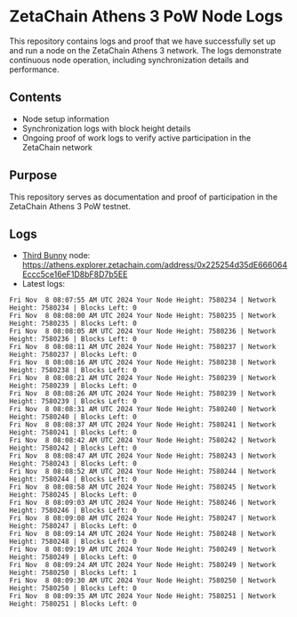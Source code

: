 # ZetaChain Athens 3 PoW Node Logs
This repository contains logs and proof that we have successfully set up and run a node on the ZetaChain Athens 3 network. The logs demonstrate continuous node operation, including synchronization details and performance.

## Contents
- Node setup information
- Synchronization logs with block height details
- Ongoing proof of work logs to verify active participation in the ZetaChain network

## Purpose
This repository serves as documentation and proof of participation in the ZetaChain Athens 3 PoW testnet.

## Logs

- [Third Bunny](https://thirdbunny.xyz/) node: https://athens.explorer.zetachain.com/address/0x225254d35dE666064Eccc5ce16eF1D8bF8D7b5EE
- Latest logs:
```
Fri Nov  8 08:07:55 AM UTC 2024 Your Node Height: 7580234 | Network Height: 7580234 | Blocks Left: 0
Fri Nov  8 08:08:00 AM UTC 2024 Your Node Height: 7580235 | Network Height: 7580235 | Blocks Left: 0
Fri Nov  8 08:08:05 AM UTC 2024 Your Node Height: 7580236 | Network Height: 7580236 | Blocks Left: 0
Fri Nov  8 08:08:11 AM UTC 2024 Your Node Height: 7580237 | Network Height: 7580237 | Blocks Left: 0
Fri Nov  8 08:08:16 AM UTC 2024 Your Node Height: 7580238 | Network Height: 7580238 | Blocks Left: 0
Fri Nov  8 08:08:21 AM UTC 2024 Your Node Height: 7580239 | Network Height: 7580239 | Blocks Left: 0
Fri Nov  8 08:08:26 AM UTC 2024 Your Node Height: 7580239 | Network Height: 7580239 | Blocks Left: 0
Fri Nov  8 08:08:31 AM UTC 2024 Your Node Height: 7580240 | Network Height: 7580240 | Blocks Left: 0
Fri Nov  8 08:08:37 AM UTC 2024 Your Node Height: 7580241 | Network Height: 7580241 | Blocks Left: 0
Fri Nov  8 08:08:42 AM UTC 2024 Your Node Height: 7580242 | Network Height: 7580242 | Blocks Left: 0
Fri Nov  8 08:08:47 AM UTC 2024 Your Node Height: 7580243 | Network Height: 7580243 | Blocks Left: 0
Fri Nov  8 08:08:52 AM UTC 2024 Your Node Height: 7580244 | Network Height: 7580244 | Blocks Left: 0
Fri Nov  8 08:08:58 AM UTC 2024 Your Node Height: 7580245 | Network Height: 7580245 | Blocks Left: 0
Fri Nov  8 08:09:03 AM UTC 2024 Your Node Height: 7580246 | Network Height: 7580246 | Blocks Left: 0
Fri Nov  8 08:09:08 AM UTC 2024 Your Node Height: 7580247 | Network Height: 7580247 | Blocks Left: 0
Fri Nov  8 08:09:14 AM UTC 2024 Your Node Height: 7580248 | Network Height: 7580248 | Blocks Left: 0
Fri Nov  8 08:09:19 AM UTC 2024 Your Node Height: 7580249 | Network Height: 7580249 | Blocks Left: 0
Fri Nov  8 08:09:24 AM UTC 2024 Your Node Height: 7580249 | Network Height: 7580250 | Blocks Left: 1
Fri Nov  8 08:09:30 AM UTC 2024 Your Node Height: 7580250 | Network Height: 7580250 | Blocks Left: 0
Fri Nov  8 08:09:35 AM UTC 2024 Your Node Height: 7580251 | Network Height: 7580251 | Blocks Left: 0
```
